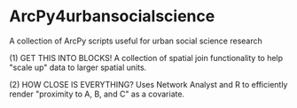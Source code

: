 # ArcPy4urbansocialscience
A collection of ArcPy scripts useful for urban social science research

(1) GET THIS INTO BLOCKS!  A collection of spatial join functionality to help "scale up" data to larger spatial units.

(2) HOW CLOSE IS EVERYTHING? Uses Network Analyst and R to efficiently render "proximity to A, B, and C" as a covariate.
